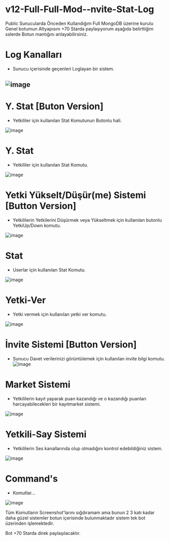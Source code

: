 # v12-Full-Full-Mod--nvite-Stat-Log
Public Sunucularda Önceden Kullandığım Full MongoDB üzerine kurulu Genel botumun Altyapısını +70 Starda paylaşıyorum aşağıda belirttiğim sslerde Botun mantığını anlayabilirsiniz.

# Log Kanalları 
- Sunucu içerisinde geçenleri Loglayan bir sistem.

![image](https://cdn.discordapp.com/attachments/918536056335368232/925780530841157682/Ekran_goruntusu_2021-12-29_185707.png)
- 
# Y. Stat [Buton Version] 
- Yetkililer için kullanılan Stat Komutunun Butonlu hali.
 
![image](https://cdn.discordapp.com/attachments/918536056335368232/925780535509393448/Ekran_goruntusu_2021-12-29_185455.png)

# Y. Stat 
- Yetkililer için kullanılan Stat Komutu.

![image](https://cdn.discordapp.com/attachments/918536056335368232/925780615419281438/Ekran_goruntusu_2021-12-29_185210.png)

# Yetki Yükselt/Düşür(me) Sistemi [Button Version] 
- Yetkililerin Yetkilerini Düşürmek veya Yükseltmek için kullanılan butonlu YetkiUp/Down komutu.

![image](https://cdn.discordapp.com/attachments/918536056335368232/925780602567925770/Ekran_goruntusu_2021-12-29_185236.png)

# Stat 
- Userlar için kullanılan Stat Komutu.
 
![image](https://cdn.discordapp.com/attachments/918536056335368232/925781186322792628/Ekran_goruntusu_2021-12-29_190334.png)

# Yetki-Ver 
- Yetki vermek için kullanılan yetki ver komutu.

![image](https://cdn.discordapp.com/attachments/918536056335368232/925780554761252935/Ekran_goruntusu_2021-12-29_185418.png)

# İnvite Sistemi [Button Version] 
- Sunucu Davet verilerinizi görüntülemek için kullanılan invite bilgi komutu.
![image](https://cdn.discordapp.com/attachments/918536056335368232/925780545944825957/Ekran_goruntusu_2021-12-29_185428.png)

# Market Sistemi 
- Yetkililerin kayıt yaparak puan kazandığı ve o kazandığı puanları harcayabilecekleri bir kayıtmarket sistemi.

![image](https://cdn.discordapp.com/attachments/918536056335368232/925783843963830312/Ekran_goruntusu_2021-12-29_191350.png)

# Yetkili-Say Sistemi 
- Yetkililerin Ses kanallarında olup olmadığını kontrol edebildiğiniz sistem.
 
![image](https://cdn.discordapp.com/attachments/918536056335368232/925780592916840448/Ekran_goruntusu_2021-12-29_185246.png)

# Command's  
- Komutlar...
 
![image](https://cdn.discordapp.com/attachments/918536056335368232/925780592740663306/Ekran_goruntusu_2021-12-29_185310.png)

Tüm Komutların Screenshot'larını sığdıramam ama bunun 2 3 katı kadar daha güzel sistemler botun içerisinde bulunmaktadır sistem tek bot üzerinden işlemektedir.

Bot +70 Starda direk paylaşılacaktır.
